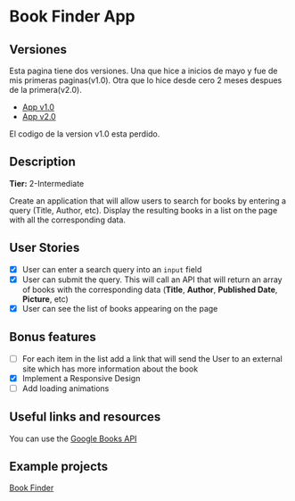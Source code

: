 # Book Finder App

## Versiones

Esta pagina tiene dos versiones. Una que hice a inicios de mayo y fue de mis primeras paginas(v1.0). Otra que lo hice desde cero 2 meses despues de la primera(v2.0).

* [App v1.0](https://oscaramos.github.io/book-finder-app/)
* [App v2.0](https://book-finder-app.vercel.app/)

El codigo de la version v1.0 esta perdido.

## Description

**Tier:** 2-Intermediate

Create an application that will allow users to search for books by entering a query (Title, Author, etc). Display the resulting books in a list on the page with all the corresponding data.

## User Stories

-   [x] User can enter a search query into an `input` field
-   [x] User can submit the query. This will call an API that will return an array of books with the corresponding data (**Title**, **Author**, **Published Date**, **Picture**, etc)
-   [x] User can see the list of books appearing on the page

## Bonus features

-   [ ] For each item in the list add a link that will send the User to an external site which has more information about the book
-   [x] Implement a Responsive Design
-   [ ] Add loading animations

## Useful links and resources

You can use the [Google Books API](https://developers.google.com/books/docs/overview)

## Example projects

[Book Finder](https://book-finder-by-deyl.netlify.com/)
